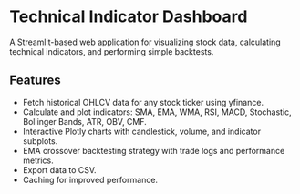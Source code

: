 # Technical Indicator Dashboard

A Streamlit-based web application for visualizing stock data, calculating technical indicators, and performing simple backtests.

## Features
- Fetch historical OHLCV data for any stock ticker using yfinance.
- Calculate and plot indicators: SMA, EMA, WMA, RSI, MACD, Stochastic, Bollinger Bands, ATR, OBV, CMF.
- Interactive Plotly charts with candlestick, volume, and indicator subplots.
- EMA crossover backtesting strategy with trade logs and performance metrics.
- Export data to CSV.
- Caching for improved performance.